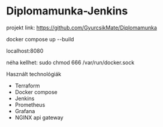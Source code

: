 # Diplomamunka-Jenkins


projekt link:
https://github.com/GyurcsikMate/Diplomamunka


docker compose up --build

localhost:8080

néha kellhet:
sudo chmod 666 /var/run/docker.sock

Használt technológiák
- Terraform
- Docker compose
- Jenkins
- Prometheus
- Grafana
- NGINX api gateway

